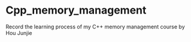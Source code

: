 # Cpp_memory_management
Record the learning process of my C++ memory management course by Hou Junjie
